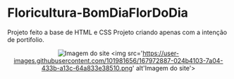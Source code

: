 # Floricultura-BomDiaFlorDoDia
Projeto feito a base de HTML e CSS 
  Projeto criando apenas com a intenção de portifolio.
    <div align="center">
      <img src='https://user-images.githubusercontent.com/101981656/167972847-799b5457-452b-4ca4-8645-eeed820595fb.png' alt='Imagem do site'>
      <img src='https://user-images.githubusercontent.com/101981656/167972887-024b4103-7a04-433b-a13c-64a833e38510.png' alt'Imagem do site'>
      

